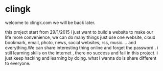 # clingk
welcome to  clingk.com
we will be back later.


this project start from 29/1/2015 i just want to build a website to make our life more convenience, we can do many things just use one website, cloud bookmark, email, photo, news, social websites, rss, music.... and everything.We can share interesting thing online and forget the password . i still learning skills on the internet , there no success and fail in this project. i just keep hacking and learning by doing. what i wanna do is share different to everyone.
